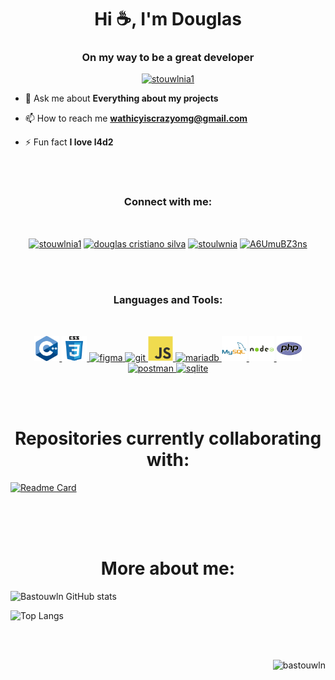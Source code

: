 <h1 align="center">Hi ☕, I'm Douglas</h1>
<h3 align="center">On my way to be a great developer</h3>

<p align="center"> <a href="https://twitter.com/stouwlnia1" target="blank"><img src="https://img.shields.io/twitter/follow/stouwlnia1?logo=twitter&style=for-the-badge" alt="stouwlnia1" /></a> </p>

- 💬 Ask me about **Everything about my projects**

- 📫 How to reach me **wathicyiscrazyomg@gmail.com**

- ⚡ Fun fact **I love l4d2** 

<br>
<br>
<h3 align="center">Connect with me:</h3>
<br>
<p align="center">
<a href="https://twitter.com/stouwlnia1" target="blank"><img align="center" src="https://raw.githubusercontent.com/rahuldkjain/github-profile-readme-generator/master/src/images/icons/Social/twitter.svg" alt="stouwlnia1" height="30" width="40" /></a>
<a href="https://linkedin.com/in/douglas-cristiano-silva" target="blank"><img align="center" src="https://raw.githubusercontent.com/rahuldkjain/github-profile-readme-generator/master/src/images/icons/Social/linked-in-alt.svg" alt="douglas cristiano silva" height="30" width="40" /></a>
<a href="https://www.youtube.com/c/stoulwnia" target="blank"><img align="center" src="https://raw.githubusercontent.com/rahuldkjain/github-profile-readme-generator/master/src/images/icons/Social/youtube.svg" alt="stoulwnia" height="30" width="40" /></a>
<a href="https://discord.gg/A6UmuBZ3ns" target="blank"><img align="center" src="https://raw.githubusercontent.com/rahuldkjain/github-profile-readme-generator/master/src/images/icons/Social/discord.svg" alt="A6UmuBZ3ns" height="30" width="40" /></a>
</p>
<br>
<br>
<h3 align="center">Languages and Tools:</h3>
<br>
<p align="center"> <a href="https://www.w3schools.com/cpp/" target="_blank" rel="noreferrer"> <img src="https://raw.githubusercontent.com/devicons/devicon/master/icons/cplusplus/cplusplus-original.svg" alt="cplusplus" width="40" height="40"/> </a> <a href="https://www.w3schools.com/css/" target="_blank" rel="noreferrer"> <img src="https://raw.githubusercontent.com/devicons/devicon/master/icons/css3/css3-original-wordmark.svg" alt="css3" width="40" height="40"/> </a> <a href="https://www.figma.com/" target="_blank" rel="noreferrer"> <img src="https://www.vectorlogo.zone/logos/figma/figma-icon.svg" alt="figma" width="40" height="40"/> </a> <a href="https://git-scm.com/" target="_blank" rel="noreferrer"> <img src="https://www.vectorlogo.zone/logos/git-scm/git-scm-icon.svg" alt="git" width="40" height="40"/> </a> <a href="https://developer.mozilla.org/en-US/docs/Web/JavaScript" target="_blank" rel="noreferrer"> <img src="https://raw.githubusercontent.com/devicons/devicon/master/icons/javascript/javascript-original.svg" alt="javascript" width="40" height="40"/> </a> <a href="https://mariadb.org/" target="_blank" rel="noreferrer"> <img src="https://www.vectorlogo.zone/logos/mariadb/mariadb-icon.svg" alt="mariadb" width="40" height="40"/> </a> <a href="https://www.mysql.com/" target="_blank" rel="noreferrer"> <img src="https://raw.githubusercontent.com/devicons/devicon/master/icons/mysql/mysql-original-wordmark.svg" alt="mysql" width="40" height="40"/> </a> <a href="https://nodejs.org" target="_blank" rel="noreferrer"> <img src="https://raw.githubusercontent.com/devicons/devicon/master/icons/nodejs/nodejs-original-wordmark.svg" alt="nodejs" width="40" height="40"/> </a> <a href="https://www.php.net" target="_blank" rel="noreferrer"> <img src="https://raw.githubusercontent.com/devicons/devicon/master/icons/php/php-original.svg" alt="php" width="40" height="40"/> </a> <a href="https://postman.com" target="_blank" rel="noreferrer"> <img src="https://www.vectorlogo.zone/logos/getpostman/getpostman-icon.svg" alt="postman" width="40" height="40"/> </a> <a href="https://www.sqlite.org/" target="_blank" rel="noreferrer"> <img src="https://www.vectorlogo.zone/logos/sqlite/sqlite-icon.svg" alt="sqlite" width="40" height="40"/> </a> </p>
<br>
<br>

<h1 align="center" font-weight="bold">Repositories currently collaborating with: </h1>

[![Readme Card](https://github-readme-stats.vercel.app/api/pin/?username=InterGatesRx&repo=Genshin-Guide)](https://github.com/InterGatesRx/Genshin-Guide)

<br>
<br>
<br>
<h1 align="center" font-weight="bold">More about me: </h1>

![Bastouwln GitHub stats](https://github-readme-stats.vercel.app/api?username=bastouwln&show_icons=true&theme=radical)

![Top Langs](https://github-readme-stats.vercel.app/api/top-langs/?username=bastouwln&layout=compact)

<br>
<br>
<p align="right"> <img src="https://komarev.com/ghpvc/?username=bastouwln&label=Profile%20views&color=0e75b6&style=flat" alt="bastouwln" /> </p>
